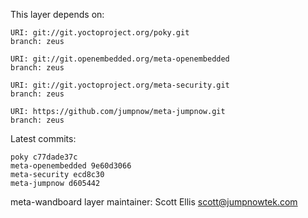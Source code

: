 This layer depends on:

    URI: git://git.yoctoproject.org/poky.git
    branch: zeus

    URI: git://git.openembedded.org/meta-openembedded
    branch: zeus

    URI: git://git.yoctoproject.org/meta-security.git
    branch: zeus

    URI: https://github.com/jumpnow/meta-jumpnow.git
    branch: zeus

Latest commits:

    poky c77dade37c
    meta-openembedded 9e60d3066
    meta-security ecd8c30
    meta-jumpnow d605442

meta-wandboard layer maintainer: Scott Ellis <scott@jumpnowtek.com>
